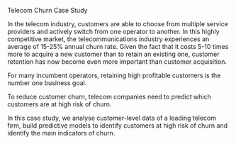 Telecom Churn Case Study

In the telecom industry, customers are able to choose from multiple service providers and actively switch from one operator to another. In this highly competitive market, the telecommunications industry experiences an average of 15-25% annual churn rate. Given the fact that it costs 5-10 times more to acquire a new customer than to retain an existing one, customer retention has now become even more important than customer acquisition.
 

For many incumbent operators, retaining high profitable customers is the number one business goal.

To reduce customer churn, telecom companies need to predict which customers are at high risk of churn.

In this case study, we analyse customer-level data of a leading telecom firm, build predictive models to identify customers at high risk of churn and identify the main indicators of churn.

